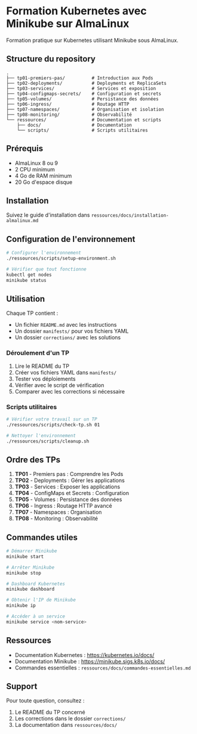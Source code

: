 # Formation Kubernetes avec Minikube sur AlmaLinux

Formation pratique sur Kubernetes utilisant Minikube sous AlmaLinux.

## Structure du repository

```
.
├── tp01-premiers-pas/          # Introduction aux Pods
├── tp02-deployments/           # Deployments et ReplicaSets
├── tp03-services/              # Services et exposition
├── tp04-configmaps-secrets/    # Configuration et secrets
├── tp05-volumes/               # Persistance des données
├── tp06-ingress/               # Routage HTTP
├── tp07-namespaces/            # Organisation et isolation
├── tp08-monitoring/            # Observabilité
└── ressources/                 # Documentation et scripts
    ├── docs/                   # Documentation
    └── scripts/                # Scripts utilitaires
```

## Prérequis

- AlmaLinux 8 ou 9
- 2 CPU minimum
- 4 Go de RAM minimum
- 20 Go d'espace disque

## Installation

Suivez le guide d'installation dans `ressources/docs/installation-almalinux.md`

## Configuration de l'environnement

```bash
# Configurer l'environnement
./ressources/scripts/setup-environment.sh

# Vérifier que tout fonctionne
kubectl get nodes
minikube status
```

## Utilisation

Chaque TP contient :
- Un fichier `README.md` avec les instructions
- Un dossier `manifests/` pour vos fichiers YAML
- Un dossier `corrections/` avec les solutions

### Déroulement d'un TP

1. Lire le README du TP
2. Créer vos fichiers YAML dans `manifests/`
3. Tester vos déploiements
4. Vérifier avec le script de vérification
5. Comparer avec les corrections si nécessaire

### Scripts utilitaires

```bash
# Vérifier votre travail sur un TP
./ressources/scripts/check-tp.sh 01

# Nettoyer l'environnement
./ressources/scripts/cleanup.sh
```

## Ordre des TPs

1. **TP01** - Premiers pas : Comprendre les Pods
2. **TP02** - Deployments : Gérer les applications
3. **TP03** - Services : Exposer les applications
4. **TP04** - ConfigMaps et Secrets : Configuration
5. **TP05** - Volumes : Persistance des données
6. **TP06** - Ingress : Routage HTTP avancé
7. **TP07** - Namespaces : Organisation
8. **TP08** - Monitoring : Observabilité

## Commandes utiles

```bash
# Démarrer Minikube
minikube start

# Arrêter Minikube
minikube stop

# Dashboard Kubernetes
minikube dashboard

# Obtenir l'IP de Minikube
minikube ip

# Accéder à un service
minikube service <nom-service>
```

## Ressources

- Documentation Kubernetes : https://kubernetes.io/docs/
- Documentation Minikube : https://minikube.sigs.k8s.io/docs/
- Commandes essentielles : `ressources/docs/commandes-essentielles.md`

## Support

Pour toute question, consultez :
1. Le README du TP concerné
2. Les corrections dans le dossier `corrections/`
3. La documentation dans `ressources/docs/`
